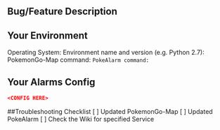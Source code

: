 <!--- Provide a general summary of the issue in the Title above -->
<!--- Please add [BUG], [ENHANCEMENT], or [USER] if approriate -->
<!--- Before creating an issue, please make sure you read the WIKI -->
<!--- ANY ISSUE NOT WITH THIS FORMAT WILL BE CLOSED  -->

## Bug/Feature Description
<!--- If describing a bug, tell us what happens instead of the expected behavior -->
<!--- If suggesting a change/improvement, explain the difference from current behavior -->

## Your Environment
<!--- Please post as many details of your Environment as possible -->
Operating System:
Environment name and version (e.g. Python 2.7):
PokemonGo-Map command: ``
PokeAlarm command: ``

## Your Alarms Config
<!--- Please post the config for your alarms in the space below -->
<!--- Remove all person data such as API_KEYs or CHAT_IDs -->
```json
<CONFIG HERE>
```

##Troubleshooting Checklist
[ ] Updated PokemonGo-Map
[ ] Updated PokeAlarm
[ ] Check the Wiki for specified Service

